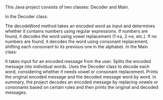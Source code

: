 This Java project consists of two classes: Decoder and Main.

In the Decoder class:

The decodeWord method takes an encoded word as input and determines whether it contains numbers using regular expressions.
If numbers are found, it decodes the word using vowel replacement (1->a, 2->e, etc.).
If no numbers are found, it decodes the word using consonant replacement, shifting each consonant to its previous one in the alphabet.
In the Main class:

It takes input for an encoded message from the user.
Splits the encoded message into individual words.
Uses the Decoder class to decode each word, considering whether it needs vowel or consonant replacement.
Prints the original encoded message and the decoded message word by word.
In summary, the project decodes an encoded message by replacing vowels or consonants based on certain rules and then prints the original and decoded messages.
